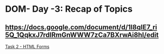 # DOM- Day -3: Recap of Topics

## **https://docs.google.com/document/d/1I8qIE7_ri5Q_1QqkxJ7rdlRmGnWWW7zCa7BXrwAi8hI/edit**
[Task 2 - HTML Forms](./style.css)       

